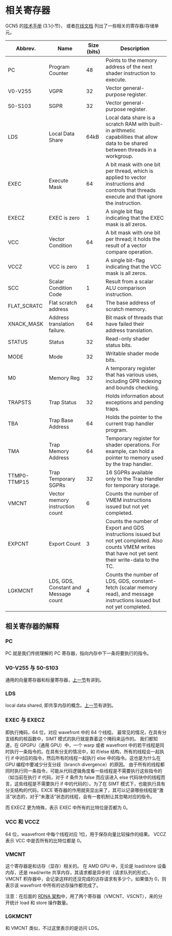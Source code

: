 # 相关寄存器

GCN5 的[技术手册](https://developer.amd.com/wp-content/resources/Vega_7nm_Shader_ISA.pdf) (3.1小节)，
或者[在线文档](https://rocmdocs.amd.com/en/latest/GCN_ISA_Manuals/testdocbook.html#testdocbook) 列出了一些相关的寄存器/存储单元。

| Abbrev.      | Name                 | Size  (bits) | Description                       |
|--|--|--|--|
| PC           | Program Counter      | 48     | Points to the memory address of the next shader instruction to execute.|
| V0-V255      | VGPR                 | 32     | Vector general-purpose register.  |
| S0-S103      | SGPR                 | 32     | Vector general-purpose register.  |
| LDS          | Local Data Share     | 64kB   | Local data share is a scratch RAM with built-in arithmetic capabilities that allow data to be shared between threads in a workgroup.|
| EXEC         | Execute Mask         | 64     | A bit mask with one bit per thread, which is applied to vector instructions and controls that threads execute and that ignore the instruction.           |
| EXECZ        | EXEC is zero         | 1      | A single bit flag indicating that the EXEC mask is all zeros.       |
| VCC          | Vector Condition     | 64     | A bit mask with one bit per thread; it holds the result of a vector compare operation.|
| VCCZ         | VCC is zero          | 1      | A single bit-flag indicating that the VCC mask is all zeros.        |
| SCC          | Scalar Condition Code| 1      | Result from a scalar ALU   comparison instruction.           |
| FLAT\_SCRATC | Flat scratch address | 64     | The base address of scratch memory.                           |
| XNACK\_MASK  | Address translation failure.  | 64     | Bit mask of threads that have failed their address translation. |
| STATUS       | Status               | 32     | Read-only shader status bits.     |
| MODE         | Mode                 | 32     | Writable shader mode bits.        |
| M0           | Memory Reg           | 32     | A temporary register that has  various uses, including GPR indexing and bounds checking.     |
| TRAPSTS      | Trap Status          | 32     | Holds information about exceptions and pending traps.     |
| TBA          | Trap Base Address    | 64     | Holds the pointer to the current  trap handler program.             |
| TMA          | Trap Memory Address  | 64     | Temporary register for shader operations. For example, can hold  a pointer to memory used by the trap handler.|
| TTMP0-TTMP15 | Trap Temporary SGPRs | 32     | 16 SGPRs available only to the Trap Handler for temporary storage.                          |
| VMCNT        | Vector memory instruction count       | 6      | Counts the number of VMEM  instructions issued but not yet  completed.                        |
| EXPCNT       | Export Count         | 3      | Counts the number of Export and  GDS instructions issued but not yet completed. Also counts VMEM  writes that have not yet sent  their write-data to the TC.       |
| LGKMCNT      | LDS, GDS, Constant and Message count | 4      | Counts the number of LDS, GDS, constant-fetch (scalar memory read), and message instructions  issued but not yet completed.     |

## 相关寄存器的解释

### PC
PC 就是我们传统理解的 PC 寄存器，指向内存中下一条将要执行的指令。

### V0-V255 与 S0-S103
通用的向量寄存器和标量寄存器，[上一节](/hpc/advanced-gpu/AMD-7nm-isa)有讲到。

### LDS
local data shared, 即共享内存的概念。[上一节](/hpc/advanced-gpu/AMD-7nm-isa)有讲到。

### EXEC 与 EXECZ
即执行掩码，64 位，对应 wavefront 中的 64 个线程。
最常见的情况，在具有分支结构的核函数中，SIMT 模式的执行就是靠着这个掩码来运作的。
我们都知道，在 GPGPU（通用 GPU）中，一个 warp 或者 wavefront 中的若干线程是同时执行一条指令的。在具有分支的情况中，如 if/else 结构，所有的线程会一起执行 if 中对应的指令，然后所有的线程一起执行 else 中的指令。这也是为什么在 GPU 编程中要减少分支分歧（branch divergence）的原因。
由于所有的线程都同时执行同一条指令，可能从代码逻辑角度看一些线程是不需要执行这些指令的（如当前在执行 if 代码，对于 if 条件为 false 而应该进入 else 代码块中的线程而言，这些线程是不需要执行 if 中的代码的）。为了在 SIMT 模式下，也能执行具有分支结构的代码，EXCE 寄存器的作用就突显出来了，其可以记录哪些线程是“激活”状态的，对于“未激活”状态的线程，会有一套机制让其忽略对应的指令。

而 EXECZ 更为特殊，表示 EXEC 中所有的比特位是否都为 0。

### VCC 和 VCCZ
64 位，waavefront 中每个线程对应 1位，用于保存向量比较操作的结果。
VCCZ 表示 VCC 中是否所有的比特位都是 0。

### VMCNT
这个寄存器是和访存（显存）相关的。
在 AMD GPU 中，无论是 load/store 设备内存，还是 read/write 共享内存，其请求都是异步的（请求队列的形式）。VMCNT 积存器中，会记录这样的还没完成的访存请求有多少个。如果值为 0，则表示该 wavefront 中所有的访存操作都完成了。


注意：在后面的 [RDNA 架构](https://gpuopen.com/wp-content/uploads/2019/08/RDNA_Architecture_public.pdf)中，用了两个寄存器（VMCNT、VSCNT），来的分开统计 load 和 store 操作数量。

### LGKMCNT
和 VMCNT 类似，不过这里表示的是访问 LDS。

